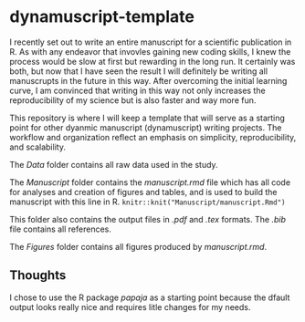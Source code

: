 # dynamuscript-template


I recently set out to write an entire manuscript for a scientific publication in R. As with any endeavor that invovles gaining new coding skills, I knew the process would be slow at first but rewarding in the long run. It certainly was both, but now that I have seen the result I will definitely be writing all manuscrupts in the future in this way. After overcoming the initial learning curve, I am convinced that writing in this way not only increases the reproducibility of my science but is also faster and way more fun. 

This repository is where I will keep a template that will serve as a starting point for other dyanmic manuscript (dynamuscript) writing projects. The workflow and organization reflect an emphasis on simplicity, reproducibility, and scalability. 

The *Data* folder contains all raw data used in the study.

The *Manuscript* folder contains the _manuscript.rmd_ file which has all code for analyses and creation of figures and tables, and is used to build the manuscript with this line in R.
`knitr::knit("Manuscript/manuscript.Rmd")`

This folder also contains the output files in _.pdf_ and _.tex_ formats. The _.bib_ file contains all references.

The *Figures* folder contains all figures produced by _manuscript.rmd_.

## Thoughts

I chose to use the R package _papaja_ as a starting point because the dfault output looks really nice and requires litle changes for my needs. 

